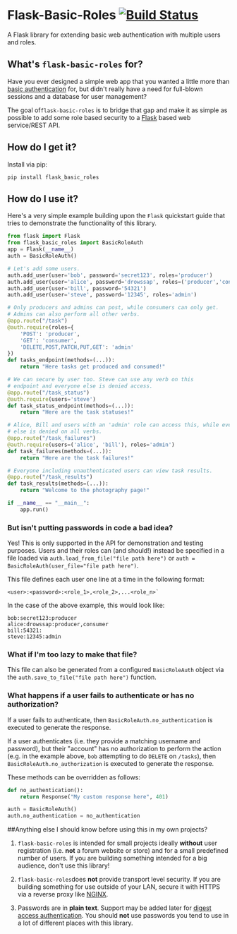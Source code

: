 # Flask-Basic-Roles [![Build Status](https://travis-ci.org/ownaginatious/flask-basic-roles.svg?branch=master)](https://travis-ci.org/ownaginatious/flask-basic-roles)
A Flask library for extending basic web authentication with multiple users and roles.

## What's `flask-basic-roles` for?

Have you ever designed a simple web app that you wanted a little more than [basic authentication](https://en.wikipedia.org/wiki/Basic_access_authentication) for, but didn't really have a need for full-blown sessions and a database for user management?

The goal of`flask-basic-roles` is to bridge that gap and make it as simple as possible to add some role based security to a [Flask](http://flask.pocoo.org/) based web service/REST API.

## How do I get it?

Install via pip:

```
pip install flask_basic_roles
```

## How do I use it?

Here's a very simple example building upon the `Flask` quickstart guide that tries to demonstrate the functionality of this library.

```python
from flask import Flask
from flask_basic_roles import BasicRoleAuth
app = Flask(__name__)
auth = BasicRoleAuth()

# Let's add some users.
auth.add_user(user='bob', password='secret123', roles='producer')
auth.add_user(user='alice', password='drowssap', roles=('producer','consumer'))
auth.add_user(user='bill', password='54321')
auth.add_user(user='steve', password='12345', roles='admin')

# Only producers and admins can post, while consumers can only get.
# Admins can also perform all other verbs.
@app.route("/task")
@auth.require(roles={
	'POST': 'producer',
    'GET': 'consumer',
    'DELETE,POST,PATCH,PUT,GET': 'admin'
})
def tasks_endpoint(methods=(...)):
	return "Here tasks get produced and consumed!"

# We can secure by user too. Steve can use any verb on this
# endpoint and everyone else is denied access.
@app.route("/task_status")
@auth.require(users='steve')
def task_status_endpoint(methods=(...)):
	return "Here are the task statuses!"

# Alice, Bill and users with an 'admin' role can access this, while everyone
# else is denied on all verbs.
@app.route("/task_failures")
@auth.require(users=('alice', 'bill'), roles='admin')
def task_failures(methods=(...)):
	return "Here are the task failures!"

# Everyone including unauthenticated users can view task results.
@app.route("/task_results")
def task_results(methods=(...)):
	return "Welcome to the photography page!"

if __name__ == "__main__":
    app.run()
```

### But isn't putting passwords in code a bad idea?

Yes! This is only supported in the API for demonstration and testing purposes. Users and their roles can (and should!) instead be specified in a file loaded via `auth.load_from_file("file path here")` or `auth = BasicRoleAuth(user_file="file path here")`.

This file defines each user one line at a time in the following format:
```
<user>:<password>:<role_1>,<role_2>,...<role_n>`
```

In the case of the above example, this would look like:

```
bob:secret123:producer
alice:drowssap:producer,consumer
bill:54321:
steve:12345:admin
```

### What if I'm too lazy to make that file?
This file can also be generated from a configured `BasicRoleAuth` object via the `auth.save_to_file("file path here")` function.

### What happens if a user fails to authenticate or has no authorization?

If a user fails to authenticate, then `BasicRoleAuth.no_authentication` is executed to generate the response.

If a user authenticates (i.e. they provide a matching username and password), but their "account" has no authorization to perform the action (e.g. in the example above, `bob` attempting to do `DELETE` on `/tasks`), then `BasicRoleAuth.no_authorization` is executed to generate the response.

These methods can be overridden as follows:

```python
def no_authentication():
	return Response("My custom response here", 401)

auth = BasicRoleAuth()
auth.no_authentication = no_authentication
```

##Anything else I should know before using this in my own projects?

1. `flask-basic-roles` is intended for small projects ideally **without** user registration (i.e. **not** a forum website or store) and for a small predefined number of users. If you are building something intended for a big audience, don't use this library!

2. `flask-basic-roles`does **not** provide transport level security. If you are building something for use outside of your LAN, secure it with HTTPS via a reverse proxy like [NGINX](https://www.nginx.com/).

3. Passwords are in **plain text**. Support may be added later for [digest access authentication](https://en.wikipedia.org/wiki/Digest_access_authentication). You should **not** use passwords you tend to use in a lot of different places with this library.